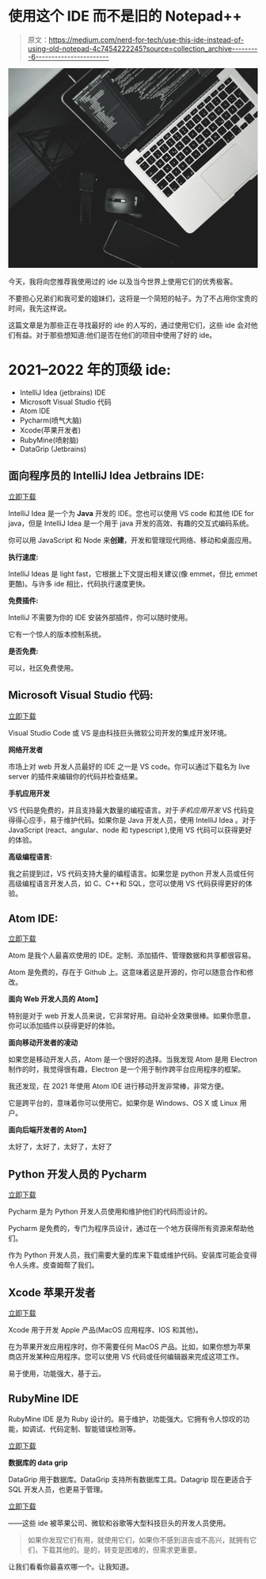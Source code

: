 # 使用这个 IDE 而不是旧的 Notepad++

> 原文：<https://medium.com/nerd-for-tech/use-this-ide-instead-of-using-old-notepad-4c7454222245?source=collection_archive---------6----------------------->

![](img/2a3bed2ac1a457b01e9095132def7ff5.png)

今天，我将向您推荐我使用过的 ide 以及当今世界上使用它们的优秀极客。

不要担心兄弟们和我可爱的姐妹们，这将是一个简短的帖子。为了不占用你宝贵的时间，我先这样说。

这篇文章是为那些正在寻找最好的 ide 的人写的，通过使用它们，这些 ide 会对他们有益。对于那些想知道:他们是否在他们的项目中使用了好的 ide。

# 2021–2022 年的顶级 ide:

*   IntelliJ Idea (jetbrains) IDE
*   Microsoft Visual Studio 代码
*   Atom IDE
*   Pycharm(喷气大脑)
*   Xcode(苹果开发者)
*   RubyMine(喷射脑)
*   DataGrip (Jetbrains)

## 面向程序员的 IntelliJ Idea Jetbrains IDE:

[立即下载](https://www.jetbrains.com/idea/)

IntelliJ Idea 是一个为 **Java** 开发的 IDE。您也可以使用 VS code 和其他 IDE for java，但是 IntelliJ Idea 是一个用于 java 开发的高效、有趣的交互式编码系统。

你可以用 JavaScript 和 Node 来**创建**，开发和管理现代网络、移动和桌面应用。

**执行速度:**

IntelliJ Ideas 是 light fast，它根据上下文提出相关建议(像 emmet，但比 emmet 更酷)。与许多 ide 相比，代码执行速度更快。

**免费插件:**

IntelliJ 不需要为你的 IDE 安装外部插件，你可以随时使用。

它有一个惊人的版本控制系统。

**是否免费:**

可以，社区免费使用。

## Microsoft Visual Studio 代码:

[立即下载](https://visualstudio.microsoft.com/)

Visual Studio Code 或 VS 是由科技巨头微软公司开发的集成开发环境。

**网络开发者**

市场上对 web 开发人员最好的 IDE 之一是 VS code。你可以通过下载名为 live server 的插件来编辑你的代码并检查结果。

**手机应用开发**

VS 代码是免费的，并且支持最大数量的编程语言。对于*手机应用开发* VS 代码变得得心应手，易于维护代码。如果你是 Java 开发人员，使用 IntelliJ Idea 。对于 JavaScript (react、angular、node 和 typescript ),使用 VS 代码可以获得更好的体验。

**高级编程语言:**

我之前提到过，VS 代码支持大量的编程语言。如果您是 python 开发人员或任何高级编程语言开发人员，如 C、C++和 SQL，您可以使用 VS 代码获得更好的体验。

## Atom IDE:

[立即下载](https://atom.io/)

Atom 是我个人最喜欢使用的 IDE。定制、添加插件、管理数据和共享都很容易。

Atom 是免费的，存在于 Github 上。这意味着这是开源的，你可以随意合作和修改。

**面向 Web 开发人员的 Atom】**

特别是对于 web 开发人员来说，它非常好用。自动补全效果很棒。如果你愿意，你可以添加插件以获得更好的体验。

**面向移动开发者的凌动**

如果您是移动开发人员，Atom 是一个很好的选择。当我发现 Atom 是用 Electron 制作的时，我觉得很有趣，Electron 是一个用于制作跨平台应用程序的框架。

我还发现，在 2021 年使用 Atom IDE 进行移动开发非常棒，非常方便。

它是跨平台的，意味着你可以使用它。如果你是 Windows、OS X 或 Linux 用户。

**面向后端开发者的 Atom】**

太好了，太好了，太好了，太好了

## Python 开发人员的 Pycharm

[立即下载](https://www.jetbrains.com/pycharm/)

Pycharm 是为 Python 开发人员使用和维护他们的代码而设计的。

Pycharm 是免费的，专门为程序员设计，通过在一个地方获得所有资源来帮助他们。

作为 Python 开发人员，我们需要大量的库来下载或维护代码。安装库可能会变得令人头疼。皮查姆帮了我们。

## Xcode 苹果开发者

[立即下载](https://developer.apple.com/download/)

Xcode 用于开发 Apple 产品(MacOS 应用程序、IOS 和其他)。

在为苹果开发应用程序时，你不需要任何 MacOS 产品。比如，如果你想为苹果商店开发某种应用程序。您可以使用 VS 代码或任何编辑器来完成这项工作。

易于使用，功能强大，基于云。

## RubyMine IDE

RubyMine IDE 是为 Ruby 设计的。易于维护，功能强大。它拥有令人惊叹的功能，如调试、代码定制、智能错误检测等。

[立即下载](https://www.jetbrains.com/ruby/)

**数据库的 data grip**

DataGrip 用于数据库。DataGrip 支持所有数据库工具。Datagrip 现在更适合于 SQL 开发人员，也更易于管理。

[立即下载](https://www.jetbrains.com/datagrip/)

——这些 ide 被苹果公司、微软和谷歌等大型科技巨头的开发人员使用。

> 如果你发现它们有用，就使用它们，如果你不感到沮丧或不高兴，就拥有它们，下载其他的。是的，转变是困难的，但需求更重要。

让我们看看你最喜欢哪一个。让我知道。